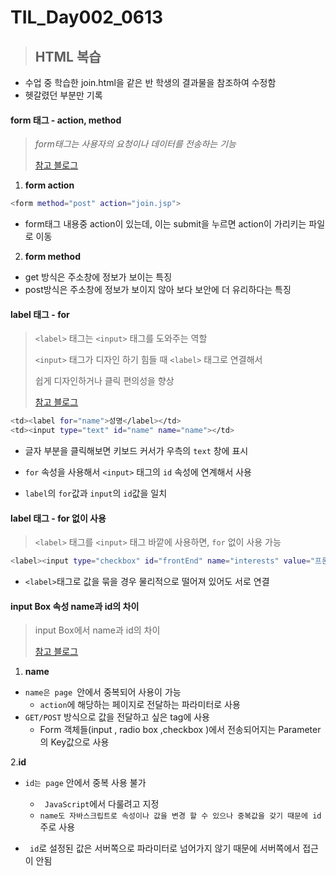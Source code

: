 # TIL_Day002_0613

> ## HTML 복습

- 수업 중 학습한 join.html을 같은 반 학생의 결과물을 참조하여 수정함
- 헷갈렸던 부분만 기록



#### form 태그 - action, method

> *form태그는 사용자의 요청이나 데이터를 전송하는 기능*
>
> [참고 블로그](https://nancording.tistory.com/49)

1. **form action**

```bash
<form method="post" action="join.jsp">
```

- form태그 내용중 action이 있는데, 이는 submit을 누르면 action이 가리키는 파일로 이동

2. **form method**

- get 방식은 주소창에 정보가 보이는 특징
- post방식은 주소창에 정보가 보이지 않아 보다 보안에 더 유리하다는 특징



#### label 태그 - for

> `<label>` 태그는 `<input>` 태그를 도와주는 역할
>
> `<input>` 태그가 디자인 하기 힘들 때 `<label>` 태그로 연결해서 
>
> 쉽게 디자인하거나 클릭 편의성을 향상
>
> [참고 블로그](https://dasima.xyz/html-label/)
>
> 

```bash
<td><label for="name">성명</label></td>
<td><input type="text" id="name" name="name"></td>
```

- 글자 부분을 클릭해보면 키보드 커서가 우측의 `text` 창에 표시

- `for` 속성을 사용해서 `<input>` 태그의 `id` 속성에 연계해서 사용
- `label`의 `for`값과 `input`의 `id`값을 일치

#### label 태그 - for 없이 사용

> `<label>` 태그를 `<input>` 태그 바깥에 사용하면, `for` 없이 사용 가능
>
> 

```bash
<label><input type="checkbox" id="frontEnd" name="interests" value="프론트엔드" checked>프론트엔드</label>
```

- `<label>`태그로 값을 묶을 경우 물리적으로 떨어져 있어도 서로 연결



#### input Box 속성 name과 id의 차이

> input Box에서 name과 id의 차이
>
> [참고 블로그](https://devfootprint.tistory.com/17)

1. **name**

- `name은 page `안에서 중복되어 사용이 가능
  - `action`에 해당하는 페이지로 전달하는 파라미터로 사용
- `GET/POST` 방식으로 값을 전달하고 싶은 tag에 사용
  - Form 객체들(input , radio box ,checkbox )에서 전송되어지는 Parameter의 Key값으로 사용



2.**id**

- `id는 page` 안에서 중복 사용 불가
  - ` JavaScript`에서 다룰려고 지정
  - `name도 자바스크립트로 속성이나 값을 변경 할 수 있으나 중복값을 갖기 때문에 id `주로 사용

- ` id`로 설정된 값은 서버쪽으로 파라미터로 넘어가지 않기 때문에 서버쪽에서 접근이 안됨